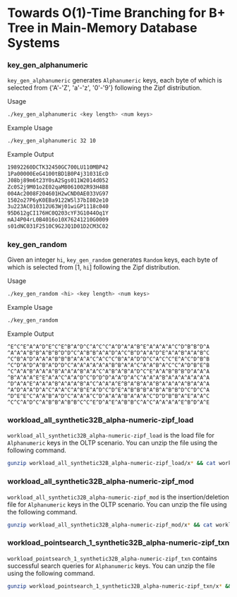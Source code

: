 # Towards O(1)-Time Branching for B+ Tree in Main-Memory Database Systems

### key_gen_alphanumeric
`key_gen_alphanumeric` generates `Alphanumeric` keys, each byte of which is selected from {'A'-'Z', 'a'-'z', '0'-'9'} following the Zipf distribution.

Usage
```bash
./key_gen_alphanumeric <key length> <num keys>
```

Example Usage
```bash
./key_gen_alphanumeric 32 10
```

Example Output
```bash
19892260DCTK32450GC700LU110MBP42
1Pa00000EeG4100tBD1B0P4j31031EcD
J08bj89m6t23Y0sA2Sgs011W2014d052
Zc0S2j9M01o2E02qaM8061002R93H4B8
004Ac2008F204601H2wCND0AE033VG97
1502o27P6yK0EBa9122W5l37bI802e10
3u223AC010312U63Wj01wiGP1118c040
95D612gCI176HC0Q203cYF3G1044Oq1Y
mAJ4P04rL0B4016o10X76241210G0009
s01dNC031F2510C9G2JQ1D01D2CM3C02
```

### key_gen_random
Given an integer `hi`, `key_gen_random` generates `Random` keys, each byte of which is selected from [1, `hi`] following the Zipf distribution.

Usage
```bash
./key_gen_random <hi> <key length> <num keys>
```

Example Usage
```bash 5 32 10
./key_gen_random 
```

Example Output
```
^E^C^E^A^A^D^E^C^E^B^A^D^C^A^C^C^A^D^A^A^B^E^A^A^A^A^C^D^B^B^D^A
^A^A^A^B^B^A^B^B^D^D^C^A^B^B^A^A^D^A^C^B^D^A^A^D^E^A^A^B^A^A^B^C
^C^B^A^D^A^A^A^B^B^B^A^A^A^C^A^C^C^B^A^A^D^D^C^A^C^C^E^A^C^D^B^B
^C^D^A^D^A^B^A^D^D^C^A^A^A^A^A^A^B^B^A^A^C^A^A^B^A^C^C^A^D^B^E^B
^C^A^A^B^A^A^A^B^A^A^A^B^A^A^C^A^B^A^B^A^D^C^E^A^A^B^B^B^D^A^A^A
^B^A^A^A^E^E^A^A^C^A^A^D^C^D^D^D^A^A^D^A^C^A^A^A^B^A^A^A^A^A^A^A
^D^A^A^E^A^A^A^B^A^A^A^B^A^C^A^A^A^E^B^A^B^A^A^B^A^A^A^A^B^A^A^A
^A^D^A^A^D^A^C^A^A^C^A^B^E^A^D^C^D^E^A^B^B^B^A^B^A^B^B^D^C^D^C^A
^D^E^E^C^A^A^B^A^D^C^A^A^A^C^D^A^A^A^B^A^A^A^C^D^D^B^B^A^E^A^A^C
^C^C^A^D^C^A^B^B^A^B^B^C^C^E^D^A^E^A^B^B^C^A^C^A^A^A^A^E^B^D^A^E
```

### workload_all_synthetic32B_alpha-numeric-zipf_load
`workload_all_synthetic32B_alpha-numeric-zipf_load` is the load file for `Alphanumeric` keys in the OLTP scenario.
You can unzip the file using the following command.
```bash
gunzip workload_all_synthetic32B_alpha-numeric-zipf_load/x* && cat workload_all_synthetic32B_alpha-numeric-zipf_load/x* > workload_all_synthetic32B_alpha-numeric-zipf_load.dat
```

### workload_all_synthetic32B_alpha-numeric-zipf_mod
`workload_all_synthetic32B_alpha-numeric-zipf_mod` is the insertion/deletion file for `Alphanumeric` keys in the OLTP scenario.
You can unzip the file using the following command.
```bash
gunzip workload_all_synthetic32B_alpha-numeric-zipf_mod/x* && cat workload_all_synthetic32B_alpha-numeric-zipf_mod/x* > workload_all_synthetic32B_alpha-numeric-zipf_mod.dat
```

### workload_pointsearch_1_synthetic32B_alpha-numeric-zipf_txn
`workload_pointsearch_1_synthetic32B_alpha-numeric-zipf_txn` contains successful search queries for `Alphanumeric` keys.
You can unzip the file using the following command.
```bash
gunzip workload_pointsearch_1_synthetic32B_alpha-numeric-zipf_txn/x* && cat workload_pointsearch_1_synthetic32B_alpha-numeric-zipf_txn/x* > workload_pointsearch_1_synthetic32B_alpha-numeric-zipf_txn.dat
```
